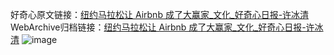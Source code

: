 好奇心原文链接：[纽约马拉松让 Airbnb 成了大赢家_文化_好奇心日报-许冰清](https://www.qdaily.com/articles/5937.html)
WebArchive归档链接：[纽约马拉松让 Airbnb 成了大赢家_文化_好奇心日报-许冰清](http://web.archive.org/web/20190623165645/https://www.qdaily.com/articles/5937.html)
![image](http://ww3.sinaimg.cn/large/007d5XDply1g3w9czauhpj30u02ku1ga)